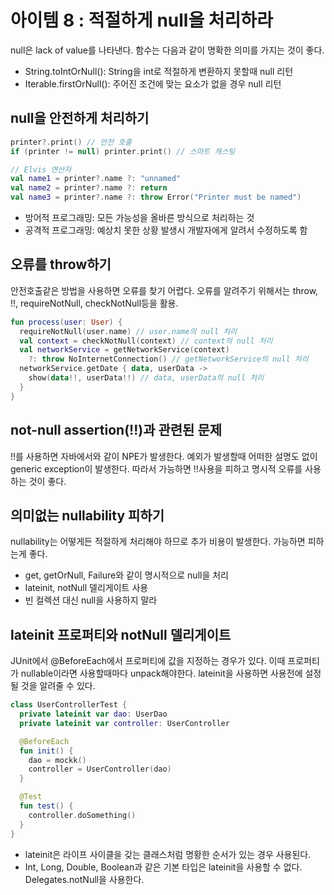 # 아이템 8 : 적절하게 null을 처리하라

null은 lack of value를 나타낸다. 함수는 다음과 같이 명확한 의미를 가지는 것이 좋다.
- String.toIntOrNull(): String을 int로 적절하게 변환하지 못할때 null 리턴
- Iterable<T>.firstOrNull(): 주어진 조건에 맞는 요소가 없을 경우 null 리턴

## null을 안전하게 처리하기
```kotlin
printer?.print() // 안전 호출
if (printer != null) printer.print() // 스마트 캐스팅

// Elvis 연산자
val name1 = printer?.name ?: "unnamed"
val name2 = printer?.name ?: return
val name3 = printer?.name ?: throw Error("Printer must be named")
```

- 방어적 프로그래밍: 모든 가능성을 올바른 방식으로 처리하는 것
- 공격적 프로그래밍: 예상치 못한 상황 발생시 개발자에게 알려서 수정하도록 함


## 오류를 throw하기
안전호출같은 방법을 사용하면 오류를 찾기 어렵다. 오류를 알려주기 위해서는 throw, !!, requireNotNull, checkNotNull등을 활용.

```kotlin
fun process(user: User) {
  requireNotNull(user.name) // user.name의 null 처리
  val context = checkNotNull(context) // context의 null 처리
  val networkService = getNetworkService(context)
    ?: throw NoInternetConnection() // getNetworkService의 null 처리
  networkService.getDate { data, userData ->
    show(data!!, userData!!) // data, userData의 null 처리
  }
}
```

## not-null assertion(!!)과 관련된 문제
!!를 사용하면 자바에서와 같이 NPE가 발생한다. 예외가 발생할때 어떠한 설명도 없이 generic exception이 발생한다.
따라서 가능하면 !!사용을 피하고 명시적 오류를 사용하는 것이 좋다.

## 의미없는 nullability 피하기
nullability는 어떻게든 적절하게 처리해야 하므로 추가 비용이 발생한다. 가능하면 피하는게 좋다.

- get, getOrNull, Failure와 같이 명시적으로 null을 처리
- lateinit, notNull 델리게이트 사용
- 빈 컬렉션 대신 null을 사용하지 말라

## lateinit 프로퍼티와 notNull 델리게이트

JUnit에서 @BeforeEach에서 프로퍼티에 값을 지정하는 경우가 있다. 이때 프로퍼티가 nullable이라면 사용할때마다 unpack해야한다.
lateinit을 사용하면 사용전에 설정될 것을 알려줄 수 있다.

```kotlin
class UserControllerTest {
  private lateinit var dao: UserDao
  private lateinit var controller: UserController

  @BeforeEach
  fun init() {
    dao = mockk()
    controller = UserController(dao)
  }

  @Test
  fun test() {
    controller.doSomething()
  }
}
```
- lateinit은 라이프 사이클을 갖는 클래스처럼 명황한 순서가 있는 경우 사용된다.
- Int, Long, Double, Boolean과 같은 기본 타입은 lateinit을 사용할 수 없다. Delegates.notNull을 사용한다.
